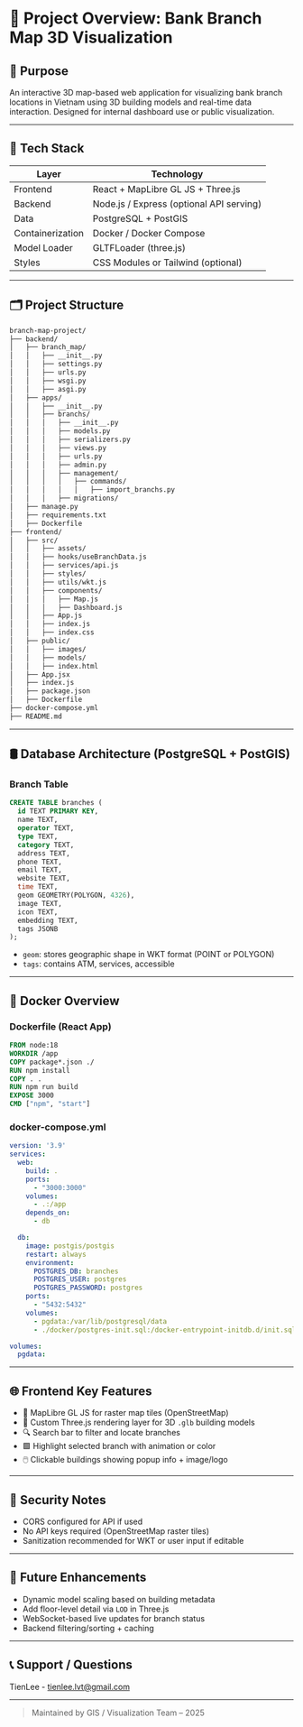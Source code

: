 # 📘 Project Overview: Bank Branch Map 3D Visualization

## 🚀 Purpose

An interactive 3D map-based web application for visualizing bank branch locations in Vietnam using 3D building models and real-time data interaction. Designed for internal dashboard use or public visualization.

---

## 🧱 Tech Stack

| Layer            | Technology                               |
| ---------------- | ---------------------------------------- |
| Frontend         | React + MapLibre GL JS + Three.js        |
| Backend          | Node.js / Express (optional API serving) |
| Data             | PostgreSQL + PostGIS                     |
| Containerization | Docker / Docker Compose                  |
| Model Loader     | GLTFLoader (three.js)                    |
| Styles           | CSS Modules or Tailwind (optional)       |

---

## 🗂️ Project Structure

```bash
branch-map-project/
├── backend/
│   ├── branch_map/
│   │   ├── __init__.py
│   │   ├── settings.py
│   │   ├── urls.py
│   │   ├── wsgi.py
│   │   ├── asgi.py
│   ├── apps/
│   │   ├── __init__.py
│   │   ├── branchs/
│   │   │   ├── __init__.py
│   │   │   ├── models.py
│   │   │   ├── serializers.py
│   │   │   ├── views.py
│   │   │   ├── urls.py
│   │   │   ├── admin.py
│   │   │   ├── management/
│   │   │   │   ├── commands/
│   │   │   │   │   ├── import_branchs.py
│   │   │   ├── migrations/
│   ├── manage.py
│   ├── requirements.txt
│   ├── Dockerfile
├── frontend/
│   ├── src/
│   │   ├── assets/
│   │   ├── hooks/useBranchData.js
│   │   ├── services/api.js
│   │   ├── styles/
│   │   ├── utils/wkt.js
│   │   ├── components/
│   │   │   ├── Map.js
│   │   │   ├── Dashboard.js
│   │   ├── App.js
│   │   ├── index.js
│   │   ├── index.css
│   ├── public/
│   │   ├── images/
│   │   ├── models/
│   │   ├── index.html
│   ├── App.jsx
│   ├── index.js
│   ├── package.json
│   ├── Dockerfile
├── docker-compose.yml
├── README.md
```

---

## 🛢️ Database Architecture (PostgreSQL + PostGIS)

### Branch Table

```sql
CREATE TABLE branches (
  id TEXT PRIMARY KEY,
  name TEXT,
  operator TEXT,
  type TEXT,
  category TEXT,
  address TEXT,
  phone TEXT,
  email TEXT,
  website TEXT,
  time TEXT,
  geom GEOMETRY(POLYGON, 4326),
  image TEXT,
  icon TEXT,
  embedding TEXT,
  tags JSONB
);
```

* `geom`: stores geographic shape in WKT format (POINT or POLYGON)
* `tags`: contains ATM, services, accessible

---

## 🐳 Docker Overview

### Dockerfile (React App)

```dockerfile
FROM node:18
WORKDIR /app
COPY package*.json ./
RUN npm install
COPY . .
RUN npm run build
EXPOSE 3000
CMD ["npm", "start"]
```

### docker-compose.yml

```yaml
version: '3.9'
services:
  web:
    build: .
    ports:
      - "3000:3000"
    volumes:
      - .:/app
    depends_on:
      - db

  db:
    image: postgis/postgis
    restart: always
    environment:
      POSTGRES_DB: branches
      POSTGRES_USER: postgres
      POSTGRES_PASSWORD: postgres
    ports:
      - "5432:5432"
    volumes:
      - pgdata:/var/lib/postgresql/data
      - ./docker/postgres-init.sql:/docker-entrypoint-initdb.d/init.sql

volumes:
  pgdata:
```

---

## 🌐 Frontend Key Features

* 📍 MapLibre GL JS for raster map tiles (OpenStreetMap)
* 🏢 Custom Three.js rendering layer for 3D `.glb` building models
* 🔍 Search bar to filter and locate branches
* 🟩 Highlight selected branch with animation or color
* 🖱️ Clickable buildings showing popup info + image/logo

---

## 🔐 Security Notes

* CORS configured for API if used
* No API keys required (OpenStreetMap raster tiles)
* Sanitization recommended for WKT or user input if editable

---

## 🧪 Future Enhancements

* Dynamic model scaling based on building metadata
* Add floor-level detail via `LOD` in Three.js
* WebSocket-based live updates for branch status
* Backend filtering/sorting + caching

---

## 📞 Support / Questions

TienLee - tienlee.lvt@gmail.com

---

> Maintained by GIS / Visualization Team – 2025
